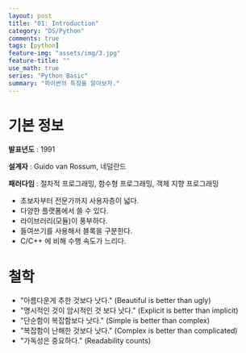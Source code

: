 ```yaml
---
layout: post
title: "01: Introduction"
category: "DS/Python"
comments: true
tags: [python]
feature-img: "assets/img/3.jpg"
feature-title: ""
use_math: true
series: "Python Basic"
summary: "파이썬의 특징을 알아보자."
---
```


# 기본 정보

**발표년도** : 1991

**설계자** : Guido van Rossum, 네덜란드

**패러다임** : 절차적 프로그래밍, 함수형 프로그래밍, 객체 지향 프로그래밍

- 초보자부터 전문가까지 사용자층이 넓다.
- 다양한 플랫폼에서 쓸 수 있다.
- 라이브러리(모듈)이 풍부하다.
- 들여쓰기를 사용해서 블록을 구분한다.
- C/C++ 에 비해 수행 속도가 느리다.

# 철학

- "아름다운게 추한 것보다 낫다." (Beautiful is better than ugly)
- "명시적인 것이 암시적인 것 보다 낫다." (Explicit is better than implicit)
- "단순함이 복잡함보다 낫다." (Simple is better than complex)
- "복잡함이 난해한 것보다 낫다." (Complex is better than complicated)
- "가독성은 중요하다." (Readability counts)
